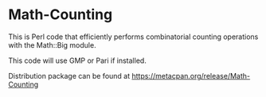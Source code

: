 Math-Counting
=============

This is Perl code that efficiently performs combinatorial counting operations
with the Math::Big module.

This code will use GMP or Pari if installed.

Distribution package can be found at https://metacpan.org/release/Math-Counting